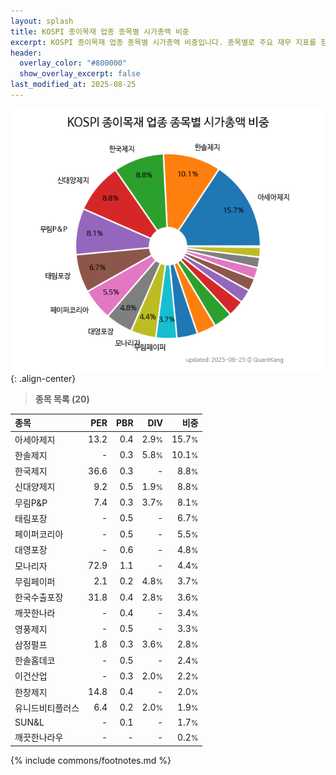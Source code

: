 ```yaml
---
layout: splash
title: KOSPI 종이목재 업종 종목별 시가총액 비중
excerpt: KOSPI 종이목재 업종 종목별 시가총액 비중입니다. 종목별로 주요 재무 지표를 함께 표시합니다.
header:
  overlay_color: "#800000"
  show_overlay_excerpt: false
last_modified_at: 2025-08-25
---
```



![KOSPI 종이목재 업종 종목별 시가총액 비중](/stats/sector/images/kospi_업종_종이목재_종목.png){: .align-center}


> **종목 목록 (20)**<a id="list"></a>

| **종목** | **PER** | **PBR** | **DIV** | **비중** |
| :------- | ------: | ------: | ------: | -------: |
| 아세아제지 | 13.2 | 0.4 | 2.9<small>%</small> | 15.7<small>%</small> |
| 한솔제지 | - | 0.3 | 5.8<small>%</small> | 10.1<small>%</small> |
| 한국제지 | 36.6 | 0.3 | - | 8.8<small>%</small> |
| 신대양제지 | 9.2 | 0.5 | 1.9<small>%</small> | 8.8<small>%</small> |
| 무림P&P | 7.4 | 0.3 | 3.7<small>%</small> | 8.1<small>%</small> |
| 태림포장 | - | 0.5 | - | 6.7<small>%</small> |
| 페이퍼코리아 | - | 0.5 | - | 5.5<small>%</small> |
| 대영포장 | - | 0.6 | - | 4.8<small>%</small> |
| 모나리자 | 72.9 | 1.1 | - | 4.4<small>%</small> |
| 무림페이퍼 | 2.1 | 0.2 | 4.8<small>%</small> | 3.7<small>%</small> |
| 한국수출포장 | 31.8 | 0.4 | 2.8<small>%</small> | 3.6<small>%</small> |
| 깨끗한나라 | - | 0.4 | - | 3.4<small>%</small> |
| 영풍제지 | - | 0.5 | - | 3.3<small>%</small> |
| 삼정펄프 | 1.8 | 0.3 | 3.6<small>%</small> | 2.8<small>%</small> |
| 한솔홈데코 | - | 0.5 | - | 2.4<small>%</small> |
| 이건산업 | - | 0.3 | 2.0<small>%</small> | 2.2<small>%</small> |
| 한창제지 | 14.8 | 0.4 | - | 2.0<small>%</small> |
| 유니드비티플러스 | 6.4 | 0.2 | 2.0<small>%</small> | 1.9<small>%</small> |
| SUN&L | - | 0.1 | - | 1.7<small>%</small> |
| 깨끗한나라우 | - | - | - | 0.2<small>%</small> |

{% include commons/footnotes.md %}